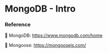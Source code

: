 # MongoDB - Intro

### Reference

🚀 MongoDB: https://www.mongodb.com/home

🚀 Mongoose: https://mongoosejs.com/




